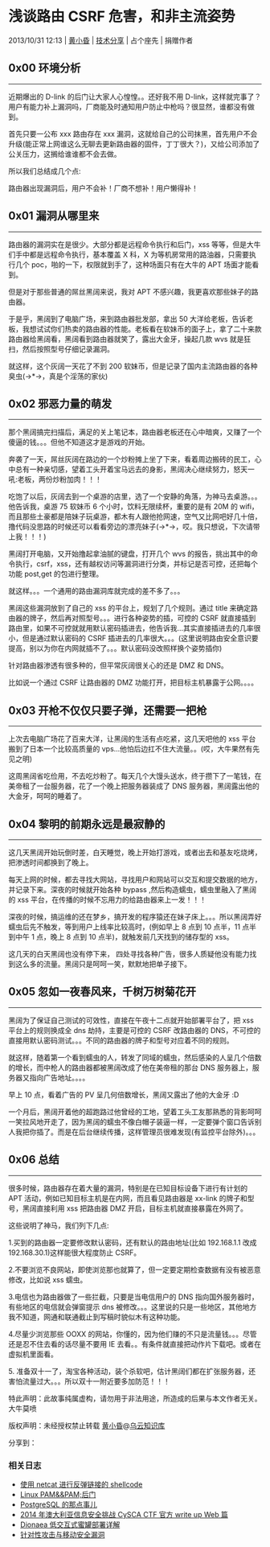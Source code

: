 # 浅谈路由 CSRF 危害，和非主流姿势

2013/10/31 12:13 | [黄小昏](http://drops.wooyun.org/author/黄小昏 "由 黄小昏 发布") | [技术分享](http://drops.wooyun.org/category/tips "查看 技术分享 中的全部文章") | 占个座先 | 捐赠作者

## 0x00 环境分析

* * *

近期爆出的 D-link 的后门让大家人心惶惶。。还好我不用 D-link，这样就完事了？用户有能力补上漏洞吗，厂商能及时通知用户防止中枪吗？很显然，谁都没有做到。

首先只要一公布 xxx 路由存在 xxx 漏洞，这就给自己的公司抹黑，首先用户不会升级(能正常上网谁这么无聊去更新路由器的固件，丁丁很大？)，又给公司添加了公关压力，这搁给谁谁都不会去做。

所以我们总结成几个点:

路由器出现漏洞后，用户不会补！厂商不想补！用户懒得补！

## 0x01 漏洞从哪里来

* * *

路由器的漏洞实在是很少。大部分都是远程命令执行和后门，xss 等等，但是大牛们手中都是远程命令执行，基本覆盖 X 科，X 为等机房常用的路油器，只需要执行几个 poc，啪的一下，权限就到手了，这种场面只有在大牛的 APT 场面才能看到。

但是对于那些普通的屌丝黑阔来说，我对 APT 不感兴趣，我更喜欢那些妹子的路由器。

于是乎，黑阔到了电脑广场，来到路由器批发部，拿出 50 大洋给老板，告诉老板，我想试试你们热卖的路由器的性能。老板看在软妹币的面子上，拿了二十来款路由器给黑阔看，黑阔看到路由器就笑了，露出大金牙，操起几款 wvs 就是狂扫，然后按照型号仔细记录漏洞。

就这样，这个灰阔一天花了不到 200 软妹币，但是记录了国内主流路由器的各种臭虫(→*→，真是个淫荡的家伙)

## 0x02 邪恶力量的萌发

* * *

那个黑阔搞完扫描后，满足的关上笔记本，路由器老板还在心中暗爽，又赚了一个傻逼的钱。。。但他不知道这才是游戏的开始。

奔袭了一天，屌丝灰阔在路边的一个炒粉摊上坐了下来，看着周边搬砖的民工，心中总有一种亲切感，望着工头开着宝马远去的身影，黑阔决心继续努力，怒天一吼:老板，两份炒粉加肉！！！

吃饱了以后，灰阔去到一个桌游的店里，选了一个安静的角落，为神马去桌游。。。他告诉我，桌游 75 软妹币 6 个小时，饮料无限续杯，重要的是有 20M 的 wifi，而且那些土豪都是陪妹子玩桌游，都木有人跟他抢网速，空气又比网吧好几十倍，撸代码没思路的时候还可以看看旁边的漂亮妹子(→*→，哎。我只想说，下次请带上我！！！)

黑阔打开电脑，又开始撸起拿油腻的键盘，打开几个 wvs 的报告，挑出其中的命令执行，csrf，xss，还有越权访问等漏洞进行分类，并标记是否可控，还把每个功能 post,get 的包进行整理。

就这样。。。一个通用的路由漏洞库就完成的差不多了。。。

黑阔这些漏洞放到了自己的 xss 的平台上，规划了几个规则。通过 title 来确定路由器的牌子，然后再对照型号。。。进行各种姿势的插，可控的 CSRF 就直接插到路由里，如果不可控就就用默认密码插进去，他告诉我...其实直接插进去的几率很小，但是通过默认密码的 CSRF 插进去的几率很大。。。(这里说明路由安全意识要提高，别以为你在内网就插不了。。。默认密码没改照样换个姿势插你)

针对路由器渗透有很多种的，但平常灰阔很关心的还是 DMZ 和 DNS。

比如说一个通过 CSRF 让路由器的 DMZ 功能打开，把目标主机暴露于公网。。。。

## 0x03 开枪不仅仅只要子弹，还需要一把枪

* * *

上次去电脑广场花了百来大洋，让黑阔的生活有点吃紧，这几天吧他的 xss 平台搬到了日本一个比较高质量的 vps...他怕后边扛不住大流量。。(哎，大牛果然有先见之明)

这周黑阔省吃俭用，不去吃炒粉了。每天几个大馒头送水，终于攒下了一笔钱，在美帝租了一台服务器，花了一个晚上把服务器装成了 DNS 服务器，黑阔露出他的大金牙，呵呵的睡着了。

## 0x04 黎明的前期永远是最寂静的

* * *

这几天黑阔开始玩倒时差，白天睡觉，晚上开始打游戏，或者出去和基友吃烧烤，把渗透时间都换到了晚上。

每天上网的时候，都去寻找大网站，寻找用户和网站可以交互和提交数据的地方，并记录下来。深夜的时候就开始各种 bypass ,然后构造蠕虫，蠕虫里融入了黑阔的 xss 平台，在传播的时候不忘用力的给路由器来上一发！！！

深夜的时候，搞运维的还在梦乡，搞开发的程序猿还在妹子床上。。。所以黑阔弄好蠕虫后先不触发，等到用户上线率比较高时，(例如早上 8 点到 10 点半，11 点半到中午 1 点，晚上 8 点到 10 点半)，就触发前几天找到的储存型的 xss。

这几天的白天黑阔也没有停下来， 四处寻找各种广告，很多人质疑他没有能力找到这么多的流量。黑阔只是呵呵一笑，默默地把单子接下。

## 0x05 忽如一夜春风来，千树万树菊花开

* * *

黑阔为了保证自己测试的可效性，直接在午夜十二点就开始部署平台了，把 xss 平台上的规则换成全 dns 劫持，主要是可控的 CSRF 改路由器的 DNS，不可控的直接用默认密码测试。。。不同的路由器的牌子和型号对应着不同的规则。

就这样，随着第一个看到蠕虫的人，转发了同域的蠕虫，然后感染的人呈几个倍数的增长，而中枪人的路由器都被黑阔改成了他在美帝租的那台 DNS 服务器上，服务器又指向广告地址。。。。

早上 10 点，看着广告的 PV 呈几何倍数增长，黑阔又露出了他的大金牙 :D

一个月后，黑阔开着他的超跑路过他曾经的工地，望着工头工友那熟悉的背影呵呵一笑拉风地开走了，因为黑阔的蠕虫不像白帽子装逼一样，一定要弹个窗口告诉别人我把你插了。而是在后台继续传播，这样管理员很难发现(有监控平台除外)。。。

## 0x06 总结

* * *

很多时候，路由器存在着大量的漏洞，特别是在已知目标设备下进行有计划的 APT 活动，例如已知目标主机是在内网，而且看见路由器是 xx-link 的牌子和型号，黑阔直接利用 xss 把路由器 DMZ 开启，目标主机就直接暴露在外网了。

这些说明了神马，我们列下几点:

1.买到的路由器一定要修改默认密码，还有默认的路由地址(比如 192.168.1.1 改成 192.168.30.1)这样能很大程度防止 CSRF。

2.不要浏览不良网站，即使浏览那也就算了，但一定要定期检查数据有没有被恶意修改，比如说 xss 蠕虫。

3.电信也为路由器做了一些拦截，只要是当电信用户的 DNS 指向国外服务器时，有些地区的电信就会弹窗提示 dns 被修改。。。这里说的只是一些地区，其他地方我不知道，网通和联通截止到写稿时貌似木有这种功能。

4.尽量少浏览那些 OOXX 的网站，你懂的，因为他们赚的不只是流量钱。。。尽管还是忍不住去看的话尽量不要用 IE 去看。。有条件就直接把动作片下载吧。或者在虚拟机里面看。

5\. 准备双十一了，淘宝各种活动，装个杀软吧，估计黑阔们都在扩张服务器，还害怕流量过大。。。所以双十一附近要多加防范！！！

特此声明：此故事纯属虚构，请勿用于非法用途，所造成的后果与本文作者无关。大牛莫喷

版权声明：未经授权禁止转载 [黄小昏](http://drops.wooyun.org/author/黄小昏 "由 黄小昏 发布")@[乌云知识库](http://drops.wooyun.org)

分享到：

### 相关日志

*   [使用 netcat 进行反弹链接的 shellcode](http://drops.wooyun.org/tips/1376)
*   [Linux PAM&&PAM;后门](http://drops.wooyun.org/tips/1288)
*   [PostgreSQL 的那点事儿](http://drops.wooyun.org/tips/218)
*   [2014 年澳大利亚信息安全挑战 CySCA CTF 官方 write up Web 篇](http://drops.wooyun.org/tips/2444)
*   [Dionaea 低交互式蜜罐部署详解](http://drops.wooyun.org/tips/640)
*   [针对性攻击与移动安全漏洞](http://drops.wooyun.org/tips/134)